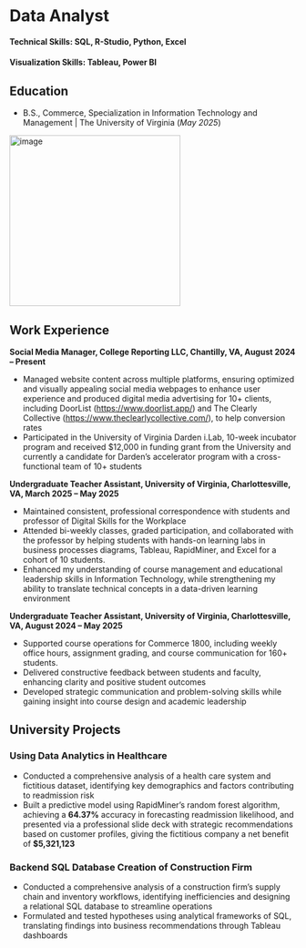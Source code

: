 # Data Analyst

#### Technical Skills: SQL, R-Studio, Python, Excel
#### Visualization Skills: Tableau, Power BI

## Education
 - B.S., Commerce, Specialization in Information Technology and Management | The University of Virginia (_May 2025_)
<img width="300" height="300" alt="image" src="https://github.com/user-attachments/assets/61436eeb-c4a3-4a6e-9d2d-8e79b843f0b0" />

## Work Experience
**Social Media Manager, College Reporting LLC, Chantilly, VA, August 2024 – Present** 
- Managed website content across multiple platforms, ensuring optimized and visually appealing social media webpages to enhance user experience and produced digital media advertising for 10+ clients, including DoorList (https://www.doorlist.app/) and The Clearly Collective (https://www.theclearlycollective.com/), to help conversion rates
- Participated in the University of Virginia Darden i.Lab, 10-week incubator program and received $12,000 in funding grant from the University and currently a candidate for Darden’s accelerator program with a cross-functional team of 10+ students 

**Undergraduate Teacher Assistant, University of Virginia, Charlottesville, VA,	March 2025 – May 2025**
- Maintained consistent, professional correspondence with students and professor of Digital Skills for the Workplace
- Attended bi-weekly classes, graded participation, and collaborated with the professor by helping students with hands-on learning labs in business processes diagrams, Tableau, RapidMiner, and Excel for a cohort of 10 students.
- Enhanced my understanding of course management and educational leadership skills in Information Technology, while strengthening my ability to translate technical concepts in a data-driven learning environment 

**Undergraduate Teacher Assistant, University of Virginia, Charlottesville, VA, August 2024 – May 2025** 
- Supported course operations for Commerce 1800, including weekly office hours, assignment grading, and course communication for 160+ students.
- Delivered constructive feedback between students and faculty, enhancing clarity and positive student outcomes
- Developed strategic communication and problem-solving skills while gaining insight into course design and academic leadership

## University Projects
### Using Data Analytics in Healthcare
- Conducted a comprehensive analysis of a health care system and fictitious dataset, identifying key demographics and factors contributing to readmission risk
- Built a predictive model using RapidMiner’s random forest algorithm, achieving a **64.37%** accuracy in forecasting readmission likelihood, and presented via a professional slide deck with strategic recommendations based on customer profiles, giving the fictitious company a net benefit of **$5,321,123**
### Backend SQL Database Creation of Construction Firm
- Conducted a comprehensive analysis of a construction firm’s supply chain and inventory workflows, identifying inefficiencies and designing a relational SQL database to streamline operations 
- Formulated and tested hypotheses using analytical frameworks of SQL, translating findings into business recommendations through Tableau dashboards 
